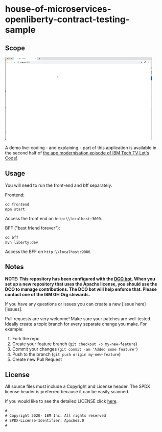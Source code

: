 # house-of-microservices-openliberty-contract-testing-sample

## Scope

![the application in action](readme/house-gif.gif)

A demo live-coding - and explaining - part of this application is available in the second half of
[the app modernisation episode of IBM Tech TV Let's Code!](https://techtv.bemyapp.com/#/conference/5f7230a8c0311b001bf90329).

## Usage

You will need to run the front-end and bff separately.

Frontend:

```
cd frontend
npm start
```

Access the front end on `http:\\localhost:3000`.

BFF ("best friend forever"):

```
cd bff
mvn liberty:dev
```

Access the BFF on `http:\\localhost:9080`.

## Notes

**NOTE: This repository has been configured with the [DCO bot](https://github.com/probot/dco).
When you set up a new repository that uses the Apache license, you should
use the DCO to manage contributions. The DCO bot will help enforce that.
Please contact one of the IBM GH Org stewards.**

If you have any questions or issues you can create a new [issue here][issues].

Pull requests are very welcome! Make sure your patches are well tested.
Ideally create a topic branch for every separate change you make. For
example:

1. Fork the repo
2. Create your feature branch (`git checkout -b my-new-feature`)
3. Commit your changes (`git commit -am 'Added some feature'`)
4. Push to the branch (`git push origin my-new-feature`)
5. Create new Pull Request

## License

All source files must include a Copyright and License header. The SPDX license header is
preferred because it can be easily scanned.

If you would like to see the detailed LICENSE click [here](LICENSE).

```text
#
# Copyright 2020- IBM Inc. All rights reserved
# SPDX-License-Identifier: Apache2.0
#
```
